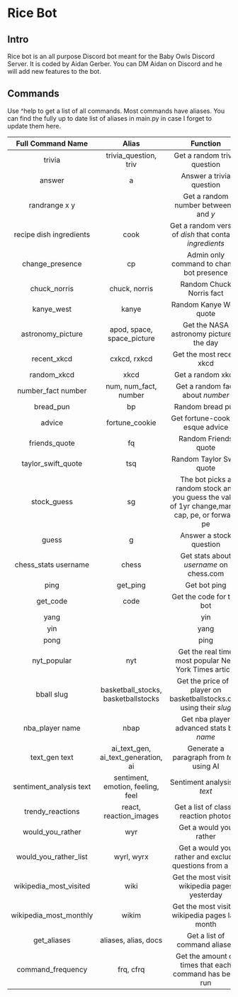 # Rice Bot
## Intro
Rice bot is an all purpose Discord bot meant for the Baby Owls Discord Server. It is coded by Aidan Gerber. You can DM Aidan on Discord and he will add new features to the bot.
## Commands
Use ^help to get a list of all commands. Most commands have aliases. You can find the fully up to date list of aliases in main.py in case I forget to update them here.

| Full Command Name | Alias  | Function  |
| :-----: | :-: | :-: |
| trivia | trivia_question, triv | Get a random trivia question |
| answer | a | Answer a trivia question |
| randrange x y |  | Get a random number between *x* and *y* |
| recipe dish ingredients | cook | Get a random version of *dish* that contains *ingredients* |
| change_presence | cp | Admin only command to change bot presence |
| chuck_norris | chuck, norris | Random Chuck Norris fact |
| kanye_west | kanye | Random Kanye West quote |
| astronomy_picture | apod, space, space_picture | Get the NASA astronomy picture of the day |
| recent_xkcd | cxkcd, rxkcd | Get the most recent xkcd |
| random_xkcd | xkcd | Get a random xkcd |
| number_fact number | num, num_fact, number | Get a random fact about *number* |
| bread_pun | bp | Random bread pun |
| advice | fortune_cookie | Get fortune-cookie-esque advice |
| friends_quote | fq | Random Friends quote |
| taylor_swift_quote | tsq | Random Taylor Swift quote |
| stock_guess | sg | The bot picks a random stock and you guess the value of 1yr change,market cap, pe, or forward pe |
| guess | g | Answer a stock question |
| chess_stats username | chess | Get stats about *username* on chess.com |
| ping | get_ping | Get bot ping |
| get_code | code | Get the code for this bot |
| yang |  | yin |
| yin |  | yang |
| pong |  | ping |
| nyt_popular | nyt | Get the real time most popular New York Times article |
| bball slug | basketball_stocks, basketballstocks | Get the price of a player on basketballstocks.com using their *slug* |
| nba_player name | nbap | Get nba player advanced stats by *name* |
| text_gen text | ai_text_gen, ai_text_generation, ai | Generate a paragraph from *text* using AI |
| sentiment_analysis text | sentiment, emotion, feeling, feel | Sentiment analysis of *text* |
| trendy_reactions | react, reaction_images | Get a list of classic reaction photos |
| would_you_rather | wyr | Get a would you rather |
| would_you_rather_list | wyrl, wyrx | Get a would you rather and exclude questions from a list  |
| wikipedia_most_visited | wiki | Get the most visited wikipedia pages yesterday |
| wikipedia_most_monthly | wikim | Get the most visited wikipedia pages last month |
| get_aliases | aliases, alias, docs | Get a list of command aliases |
| command_frequency | frq, cfrq | Get the amount of times that each command has been run |

